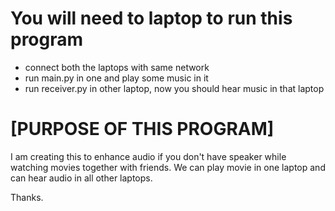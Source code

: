 
# You will need to laptop to run this program

- connect both the laptops with same network
- run main.py in one and play some music in it
- run receiver.py in other laptop, now you should hear music in that laptop


# [PURPOSE OF THIS PROGRAM]
I am creating this to enhance audio if you don't have speaker while watching movies together with friends.
We can play movie in one laptop and can hear audio in all other laptops.

Thanks.